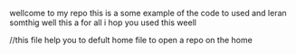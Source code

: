 wellcome to my repo 
this is a some example of the code to used and leran somthig well this a for all 
i hop you used this weell


//this file help you to defult home file to open a repo on the home
